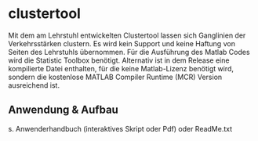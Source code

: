 # clustertool

Mit dem am Lehrstuhl entwickelten Clustertool lassen sich Ganglinien der Verkehrsstärken clustern. Es wird kein Support und keine Haftung von Seiten des Lehrstuhls übernommen.
Für die Ausführung des Matlab Codes wird die Statistic Toolbox benötigt.
Alternativ ist in dem Release eine kompilierte Datei enthalten, für die keine Matlab-Lizenz benötigt wird, sondern die kostenlose MATLAB Compiler Runtime (MCR) Version ausreichend ist.

## Anwendung & Aufbau
s. Anwenderhandbuch (interaktives Skript oder Pdf) oder ReadMe.txt
